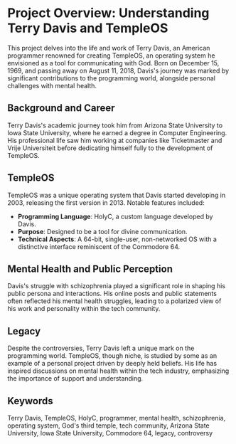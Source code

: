 # Project Overview: Understanding Terry Davis and TempleOS

This project delves into the life and work of Terry Davis, an American programmer renowned for creating TempleOS, an operating system he envisioned as a tool for communicating with God. Born on December 15, 1969, and passing away on August 11, 2018, Davis's journey was marked by significant contributions to the programming world, alongside personal challenges with mental health.

## Background and Career

Terry Davis's academic journey took him from Arizona State University to Iowa State University, where he earned a degree in Computer Engineering. His professional life saw him working at companies like Ticketmaster and Vrije Universiteit before dedicating himself fully to the development of TempleOS.

## TempleOS

TempleOS was a unique operating system that Davis started developing in 2003, releasing the first version in 2013. Notable features included:

- **Programming Language**: HolyC, a custom language developed by Davis.
- **Purpose**: Designed to be a tool for divine communication.
- **Technical Aspects**: A 64-bit, single-user, non-networked OS with a distinctive interface reminiscent of the Commodore 64.

## Mental Health and Public Perception

Davis's struggle with schizophrenia played a significant role in shaping his public persona and interactions. His online posts and public statements often reflected his mental health struggles, leading to a polarized view of his work and personality within the tech community.

## Legacy

Despite the controversies, Terry Davis left a unique mark on the programming world. TempleOS, though niche, is studied by some as an example of a personal project driven by deeply held beliefs. His life has inspired discussions on mental health within the tech industry, emphasizing the importance of support and understanding.

## Keywords

Terry Davis, TempleOS, HolyC, programmer, mental health, schizophrenia, operating system, God's third temple, tech community, Arizona State University, Iowa State University, Commodore 64, legacy, controversy

